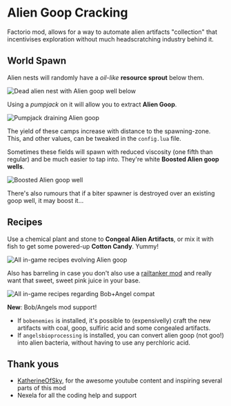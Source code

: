 # Alien Goop Cracking

Factorio mod, allows for a way to automate alien artifacts "collection" that incentivises exploration without much headscratching industry behind it.

## World Spawn

Alien nests will randomly have a *oil-like* **resource sprout** below them.

![Dead alien nest with Alien goop well below](https://i.imgur.com/ixgpKr8.png)

Using a *pumpjack* on it will allow you to extract **Alien Goop**. 

![Pumpjack draining Alien goop](http://i.imgur.com/3j7TOSZ.gif)

The yield of these camps increase with distance to the spawning-zone. This, and other values, can be tweaked in the `config.lua` file.

Sometimes these fields will spawn with reduced viscosity (one fifth than regular) and be much easier to tap into. They're white **Boosted Alien goop wells**.

![Boosted Alien goop well](https://i.imgur.com/LqYLvee.png)

There's also rumours that if a biter spawner is destroyed over an existing goop well, it may boost it...

## Recipes

Use a chemical plant and stone to **Congeal Alien Artifacts**, or mix it with fish to get some powered-up **Cotton Candy**. Yummy!

![All in-game recipes evolving Alien goop](https://i.imgur.com/yw923kg.png)

Also has barreling in case you don't also use a [railtanker mod](https://mods.factorio.com/mods/Choumiko/RailTanker) and really want that sweet, sweet pink juice in your base.

![All in-game recipes regarding Bob+Angel compat](https://i.imgur.com/RPK7eBG.png)

**New**: Bob/Angels mod support!
- If `bobenemies` is installed, it's possible to (expensivelly) craft the new artifacts with coal, goop, sulfiric acid and some congealed artifacts.
- If `angelsbioprocessing` is installed, you can convert alien goop (not goo!) into alien bacteria, without having to use any perchloric acid.

## Thank yous
- [KatherineOfSky](https://www.youtube.com/channel/UCTIV3KbAvaGEyNjoMoNaGtQ), for the awesome youtube content and inspiring several parts of this mod
- Nexela for all the coding help and support
